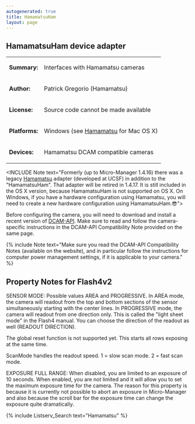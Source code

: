 ```yaml
---
autogenerated: true
title: HamamatsuHam
layout: page
---
```


## HamamatsuHam device adapter

<table>
<tr>
<td markdown="1">

**Summary:**

</td>
<td markdown="1">

Interfaces with Hamamatsu cameras

</td>
</tr>
<tr>
<td markdown="1">

**Author:**

</td>
<td markdown="1">

Patrick Gregorio (Hamamatsu)

</td>
</tr>
<tr>
<td markdown="1">

**License:**

</td>
<td markdown="1">

Source code cannot be made available

</td>
</tr>
<tr>
<td markdown="1">

**Platforms:**

</td>
<td markdown="1">

Windows (see [Hamamatsu](Hamamatsu "wikilink") for Mac OS X)

</td>
</tr>
<tr>
<td markdown="1">

**Devices:**

</td>
<td markdown="1">

Hamamatsu DCAM compatible cameras

</td>
</tr>
</table>

&lt;INCLUDE Note text="Formerly (up to Micro-Manager 1.4.16) there was a
legacy [Hamamatsu](Hamamatsu "wikilink") adapter (developed at UCSF) in
addition to the "HamamatsuHam". That adapter will be retired in 1.4.17.
It is still included in the OS X version, because HamamatsuHam is not
supported on OS X. On Windows, if you have a hardware configuration
using Hamamatsu, you will need to create a new hardware configuration
using HamamatsuHam.😎"&gt;

Before configuring the camera, you will need to download and install a
recent version of [DCAM-API](http://www.dcamapi.com/). Make sure to read
and follow the camera-specific instructions in the DCAM-API
Compatibility Note provided on the same page.

{% include Note text="Make sure you read the DCAM-API Compatibility Notes (available on the website), and in particular follow the instructions for computer power management settings, if it is applicable to your camera." %}

## Property Notes for Flash4v2

SENSOR MODE: Possible values AREA and PROGRESSIVE. In AREA mode, the
camera will readout from the top and bottom sections of the sensor
simultaneously starting with the center lines. In PROGRESSIVE mode, the
camera will readout from one direction only. This is called the "light
sheet mode" in the Flash4 manual. You can choose the direction of the
readout as well (READOUT DIRECTION).

The global reset function is not supported yet. This starts all rows
exposing at the same time.

ScanMode handles the readout speed. 1 = slow scan mode. 2 = fast scan
mode.

EXPOSURE FULL RANGE: When disabled, you are limited to an exposure of 10
seconds. When enabled, you are not limited and it will allow you to set
the maximum exposure time for the camera. The reason for this property
is because it is currently not possible to abort an exposure in
Micro-Manager and also because the scroll bar for the exposure time can
change the exposure quite dramatically.

{% include Listserv_Search text="Hamamatsu" %}

